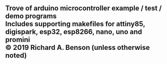Trove of arduino microcontroller example / test / demo programs<br>
Includes supporting makefiles for attiny85, digispark, esp32, esp8266, nano, uno and promini <br>
© 2019 Richard A. Benson (unless otherwise noted)<br>
---
